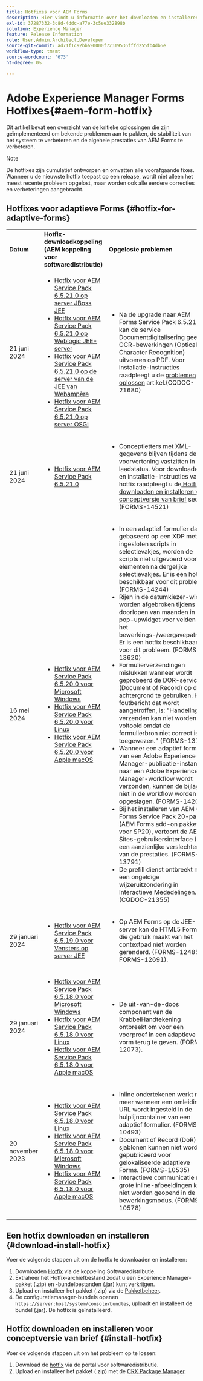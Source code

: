 ```yaml
---
title: Hotfixes voor AEM Forms
description: Hier vindt u informatie over het downloaden en installeren van een hotfix voor AEM Forms.
exl-id: 37287332-3c8d-4ddc-a77e-3c5ee332898b
solution: Experience Manager
feature: Release Information
role: User,Admin,Architect,Developer
source-git-commit: ad71f1c92bba90000f72319536fffd255fb4db6e
workflow-type: tm+mt
source-wordcount: '673'
ht-degree: 0%

---
```


# Adobe Experience Manager Forms Hotfixes{#aem-form-hotfix}

Dit artikel bevat een overzicht van de kritieke oplossingen die zijn geïmplementeerd om bekende problemen aan te pakken, de stabiliteit van het systeem te verbeteren en de algehele prestaties van AEM Forms te verbeteren.

>[!NOTE]
>
> De hotfixes zijn cumulatief ontworpen en omvatten alle voorafgaande fixes. Wanneer u de nieuwste hotfix toepast op een release, wordt niet alleen het meest recente probleem opgelost, maar worden ook alle eerdere correcties en verbeteringen aangebracht.

## Hotfixes voor adaptieve Forms {#hotfix-for-adaptive-forms}

<table>
  <tbody>
  <tr>
    <td><strong>Datum</strong></td>
    <td><strong>Hotfix-downloadkoppeling (AEM koppeling voor softwaredistributie)</strong></td>
    <td><strong>Opgeloste problemen</strong></td>
  </tr>
  <tr>
    <td>21 juni 2024</td>
     <td>
     <ul>
     <li><a href="https://nam04.safelinks.protection.outlook.com/?url=https%3A%2F%2Fexperience.adobe.com%2F%23%2Fdownloads%2Fcontent%2Fsoftware-distribution%2Fen%2Faem.html%3Fpackage%3D%2Fcontent%2Fsoftware-distribution%2Fen%2Fdetails.html%2Fcontent%2Fdam%2Faem%2Fpublic%2Fadobe%2Fpackages%2Fcq650%2Fhotfix%2FPaperCaptureSvc.zip&amp;data=05%7C02%7Cruchitas%40adobe.com%7Cf50f80aab6994875271a08dc91f2f137%7Cfa7b1b5a7b34438794aed2c178decee1%7C0%7C0%7C638545719814675925%7CUnknown%7CTWFpbGZsb3d8eyJWIjoiMC4wLjAwMDAiLCJQIjoiV2luMzIiLCJBTiI6Ik1haWwiLCJXVCI6Mn0%3D%7C0%7C%7C%7C&amp;sdata=9pTrMfiMD%2B5kQezxsZwTdOmaaktxURR99d7f6wHr%2FWQ%3D&amp;reserved=0">Hotfix voor AEM Service Pack 6.5.21.0 op server JBoss JEE </a> </li>
      <li><a href="https://nam04.safelinks.protection.outlook.com/?url=https%3A%2F%2Fexperience.adobe.com%2F%23%2Fdownloads%2Fcontent%2Fsoftware-distribution%2Fen%2Faem.html%3Fpackage%3D%2Fcontent%2Fsoftware-distribution%2Fen%2Fdetails.html%2Fcontent%2Fdam%2Faem%2Fpublic%2Fadobe%2Fpackages%2Fcq650%2Fhotfix%2FPaperCaptureSvc.zip&amp;data=05%7C02%7Cruchitas%40adobe.com%7Cf50f80aab6994875271a08dc91f2f137%7Cfa7b1b5a7b34438794aed2c178decee1%7C0%7C0%7C638545719814675925%7CUnknown%7CTWFpbGZsb3d8eyJWIjoiMC4wLjAwMDAiLCJQIjoiV2luMzIiLCJBTiI6Ik1haWwiLCJXVCI6Mn0%3D%7C0%7C%7C%7C&amp;sdata=9pTrMfiMD%2B5kQezxsZwTdOmaaktxURR99d7f6wHr%2FWQ%3D&amp;reserved=0">Hotfix voor AEM Service Pack 6.5.21.0 op Weblogic JEE-server </a> </li>
       <li><a href="https://nam04.safelinks.protection.outlook.com/?url=https%3A%2F%2Fexperience.adobe.com%2F%23%2Fdownloads%2Fcontent%2Fsoftware-distribution%2Fen%2Faem.html%3Fpackage%3D%2Fcontent%2Fsoftware-distribution%2Fen%2Fdetails.html%2Fcontent%2Fdam%2Faem%2Fpublic%2Fadobe%2Fpackages%2Fcq650%2Fhotfix%2FPaperCaptureSvc.zip&amp;data=05%7C02%7Cruchitas%40adobe.com%7Cf50f80aab6994875271a08dc91f2f137%7Cfa7b1b5a7b34438794aed2c178decee1%7C0%7C0%7C638545719814675925%7CUnknown%7CTWFpbGZsb3d8eyJWIjoiMC4wLjAwMDAiLCJQIjoiV2luMzIiLCJBTiI6Ik1haWwiLCJXVCI6Mn0%3D%7C0%7C%7C%7C&amp;sdata=9pTrMfiMD%2B5kQezxsZwTdOmaaktxURR99d7f6wHr%2FWQ%3D&amp;reserved=0">Hotfix voor AEM Service Pack 6.5.21.0 op de server van de JEE van Webampère </a> </li>
        <li><a href="https://nam04.safelinks.protection.outlook.com/?url=https%3A%2F%2Fexperience.adobe.com%2F%23%2Fdownloads%2Fcontent%2Fsoftware-distribution%2Fen%2Faem.html%3Fpackage%3D%2Fcontent%2Fsoftware-distribution%2Fen%2Fdetails.html%2Fcontent%2Fdam%2Faem%2Fpublic%2Fadobe%2Fpackages%2Fcq650%2Fhotfix%2FPaperCaptureSvc.zip&amp;data=05%7C02%7Cruchitas%40adobe.com%7Cf50f80aab6994875271a08dc91f2f137%7Cfa7b1b5a7b34438794aed2c178decee1%7C0%7C0%7C638545719814675925%7CUnknown%7CTWFpbGZsb3d8eyJWIjoiMC4wLjAwMDAiLCJQIjoiV2luMzIiLCJBTiI6Ik1haWwiLCJXVCI6Mn0%3D%7C0%7C%7C%7C&amp;sdata=9pTrMfiMD%2B5kQezxsZwTdOmaaktxURR99d7f6wHr%2FWQ%3D&amp;reserved=0">Hotfix voor AEM Service Pack 6.5.21.0 op server OSGi </a> </li>
     </ul>
     </td>
    <td>
    <ul>
    <li> Na de upgrade naar AEM Forms Service Pack 6.5.21.0 kan de service Documentdigitalisering geen OCR-bewerkingen (Optical Character Recognition) uitvoeren op PDF. Voor installatie-instructies raadpleegt u de <a href="/help/forms/using/papercapture-service-resolution.md"> problemen oplossen</a> artikel.(CQDOC-21680) </li>
    </ul>
    </td>    
  </tr>
  <tr>
    <td>21 juni 2024</td>
     <td>
     <ul>
     <li><a href="https://experience.adobe.com/#/downloads/content/software-distribution/en/aem.html?package=%2Fcontent%2Fsoftware-distribution%2Fen%2Fdetails.html%2Fcontent%2Fdam%2Faem%2Fpublic%2Fadobe%2Fpackages%2Fcq650%2Fhotfix%2Fccm-ccr-content-10.0.206.zip">Hotfix voor AEM Service Pack 6.5.21.0 </a> </li>
     </ul>
     </td>
    <td>
    <ul>
    <li>Conceptletters met XML-gegevens blijven tijdens de voorvertoning vastzitten in de laadstatus. Voor downloaden en installatie-instructies van de hotfix raadpleegt u de<a href="#install-hotfix"> Hotfix downloaden en installeren voor conceptversie van brief</a> sectie.(FORMS-14521)</li>
    </ul>
    </td>    
  </tr>
  <tr>
    <td>16 mei 2024</td>
     <td>
     <ul>
     <li><a href="https://experience.adobe.com/#/downloads/content/software-distribution/en/aem.html?package=/content/software-distribution/en/details.html/content/dam/aem/public/adobe/packages/cq650/servicepack/fd/adobe-aemfd-win-pkg-6.0.1192-010.zip">Hotfix voor AEM Service Pack 6.5.20.0 voor Microsoft Windows</a> </li>
     <li><a href="https://experience.adobe.com/#/downloads/content/software-distribution/en/aem.html?package=/content/software-distribution/en/details.html/content/dam/aem/public/adobe/packages/cq650/servicepack/fd/adobe-aemfd-linux-pkg-6.0.1192-010.zip">Hotfix voor AEM Service Pack 6.5.20.0 voor Linux </a> </li>
     <li><a href="https://experience.adobe.com/#/downloads/content/software-distribution/en/aem.html?package=/content/software-distribution/en/details.html/content/dam/aem/public/adobe/packages/cq650/servicepack/fd/adobe-aemfd-osx-pkg-6.0.1192-010.zip">Hotfix voor AEM Service Pack 6.5.20.0 voor Apple macOS</a> </li>
     </ul>
     </td>
    <td>
    <ul>
    <li>In een adaptief formulier dat is gebaseerd op een XDP met ingesloten scripts in selectievakjes, worden de scripts niet uitgevoerd voor elementen na dergelijke selectievakjes. Er is een hotfix beschikbaar voor dit probleem. (FORMS-14244) </li>
     <li> Rijen in de datumkiezer-widget worden afgebroken tijdens het doorlopen van maanden in de pop-upwidget voor velden met het bewerkings-/weergavepatroon. Er is een hotfix beschikbaar voor dit probleem. (FORMS-13620) </li>
     <li>Formulierverzendingen mislukken wanneer wordt geprobeerd de DOR-service (Document of Record) op de achtergrond te gebruiken. Het foutbericht dat wordt aangetroffen, is: "Handeling verzenden kan niet worden voltooid omdat de formulierbron niet correct is toegewezen." (FORMS-13798) </li>
     <li>Wanneer een adaptief formulier van een Adobe Experience Manager-publicatie-instantie naar een Adobe Experience Manager-workflow wordt verzonden, kunnen de bijlagen niet in de workflow worden opgeslagen.  (FORMS-14209) </li>
     <li> Bij het installeren van AEM 6.5 Forms Service Pack 20-pakket (AEM Forms add-on pakket voor SP20), vertoont de AEM Sites-gebruikersinterface (UI) een aanzienlijke verslechtering van de prestaties.  (FORMS-13791) </li>
     <li>De prefill dienst ontbreekt met een ongeldige wijzeruitzondering in Interactieve Mededelingen. (CQDOC-21355)</li>
    </ul>
    </td>    
  </tr>
  <tr>
    <td>29 januari 2024</td>
     <td>
     <ul>
     <li><a href="https://experience.adobe.com/#/downloads/content/software-distribution/en/aem.html?package=%2Fcontent%2Fsoftware-distribution%2Fen%2Fdetails.html%2Fcontent%2Fdam%2Faem%2Fpublic%2Fadobe%2Fpackages%2Fcq650%2Ffd%2Fforms-foundation-qs-content-4.0.170-FORMS-12692-B0001.zip">Hotfix voor AEM Service Pack 6.5.19.0 voor Vensters op server JEE</a> </li>
     </ul>
     </td>
    <td>
    <ul>
    <li>Op AEM Forms op de JEE-server kan de HTML5 Forms die gebruik maakt van het contextpad niet worden gerenderd. (FORMS-12485, FORMS-12691).</li>
    </ul>
    </td>    
  </tr>
  <tr>
    <td>29 januari 2024</td>
     <td>
     <ul>
     <li><a href="https://experience.adobe.com/#/downloads/content/software-distribution/en/aem.html?package=%2Fcontent%2Fsoftware-distribution%2Fen%2Fdetails.html%2Fcontent%2Fdam%2Faem%2Fpublic%2Fadobe%2Fpackages%2Fcq650%2Ffd%2Fadobe-aemfd-win-pkg-6.0.1016-004.zip">Hotfix voor AEM Service Pack 6.5.18.0 voor Microsoft Windows</a> </li>
     <li><a href="https://experience.adobe.com/#/downloads/content/software-distribution/en/aem.html?package=%2Fcontent%2Fsoftware-distribution%2Fen%2Fdetails.html%2Fcontent%2Fdam%2Faem%2Fpublic%2Fadobe%2Fpackages%2Fcq650%2Ffd%2Fadobe-aemfd-linux-pkg-6.0.1016-004.zip">Hotfix voor AEM Service Pack 6.5.18.0 voor Linux</a></li>
     <li><a href="https://experience.adobe.com/#/downloads/content/software-distribution/en/aem.html?package=%2Fcontent%2Fsoftware-distribution%2Fen%2Fdetails.html%2Fcontent%2Fdam%2Faem%2Fpublic%2Fadobe%2Fpackages%2Fcq650%2Ffd%2Fadobe-aemfd-osx-pkg-6.0.1016-004.zip">Hotfix voor AEM Service Pack 6.5.18.0 voor Apple macOS</a></li>
     </ul>
     </td>
    <td>
    <ul>
    <li> De uit-van-de-doos component van de KrabbelHandtekening ontbreekt om voor een voorproef in een adaptieve vorm terug te geven. (FORMS-12073).</li>
    </ul>
    </td>    
   </tr>
   <tr>
    <td>20 november 2023</td>
     <td>
     <ul>
     <li><a href="https://experience.adobe.com/#/downloads/content/software-distribution/en/aem.html?package=/content/software-distribution/en/details.html/content/dam/aem/public/adobe/packages/cq650/servicepack/fd/adobe-aemfd-linux-pkg-6.0.1016-002.zip">Hotfix voor AEM Service Pack 6.5.18.0 voor Linux</a> </li>
     <li><a href="https://experience.adobe.com/#/downloads/content/software-distribution/en/aem.html?package=/content/software-distribution/en/details.html/content/dam/aem/public/adobe/packages/cq650/servicepack/fd/adobe-aemfd-win-pkg-6.0.1016-002.zip">Hotfix voor AEM Service Pack 6.5.18.0 voor Microsoft Windows</a> </li>
     <li><a href="https://experience.adobe.com/#/downloads/content/software-distribution/en/aem.html?package=/content/software-distribution/en/details.html/content/dam/aem/public/adobe/packages/cq650/servicepack/fd/adobe-aemfd-osx-pkg-6.0.1016-002.zip">Hotfix voor AEM Service Pack 6.5.18.0 voor Apple macOS</a></li>
     </ul>
     </td>
    <td>
    <ul>
    <li>Inline ondertekenen werkt niet meer wanneer een omleidings-URL wordt ingesteld in de hulplijncontainer van een adaptief formulier. (FORMS-10493)</li>
    <li>Document of Record (DoR)-sjablonen kunnen niet worden gepubliceerd voor gelokaliseerde adaptieve Forms. (FORMS-10535)</li>
    <li>Interactieve communicatie met grote inline-afbeeldingen kan niet worden geopend in de bewerkingsmodus. (FORMS-10578)</li>
    </ul>
    </td>    
  </tr>
  <tbody>
</table>

## Een hotfix downloaden en installeren {#download-install-hotfix}

Voer de volgende stappen uit om de hotfix te downloaden en installeren:

1. Downloaden [Hotfix](#hotfix-for-adaptive-forms) via de koppeling Softwaredistributie.
1. Extraheer het Hotfix-archiefbestand zodat u een Experience Manager-pakket (.zip) en -bundelbestanden (.jar) kunt verkrijgen.
1. Upload en installeer het pakket (.zip) via de [Pakketbeheer](https://experienceleague.adobe.com/docs/experience-manager-65/content/sites/administering/contentmanagement/package-manager.html?lang=es#accessing).
1. De configuratiemanager-bundels openen `https://server:host/system/console/bundles`, uploadt en installeert de bundel (.jar). De hotfix is geïnstalleerd.


## Hotfix downloaden en installeren voor conceptversie van brief {#install-hotfix}

Voer de volgende stappen uit om het probleem op te lossen:

1. Download de [hotfix](#hotfix-for-adaptive-forms) via de portal voor softwaredistributie.
2. Upload en installeer het pakket (.zip) met de [CRX Package Manager](https://experienceleague.adobe.com/docs/experience-manager-65/content/sites/administering/contentmanagement/package-manager.html?lang=es#accessing).